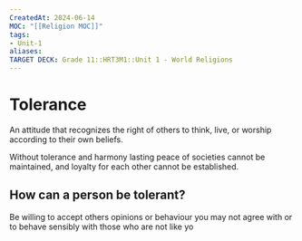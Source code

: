 ```yaml
---
CreatedAt: 2024-06-14
MOC: "[[Religion MOC]]"
tags:
- Unit-1
aliases:
TARGET DECK: Grade 11::HRT3M1::Unit 1 - World Religions
---
```


# Tolerance
An attitude that recognizes the right of others to think, live, or worship according to their own beliefs.
<!--ID: 1718376822753-->


Without tolerance and harmony lasting peace of societies cannot be maintained, and loyalty for each other cannot be established.

## How can a person be tolerant?
Be willing to accept others opinions or behaviour you may not agree with or to behave sensibly
with those who are not like yo
<!--ID: 1718376822759-->

